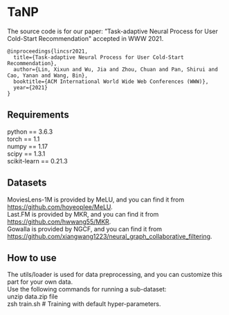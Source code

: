# TaNP
The source code is for our paper: ”Task-adaptive Neural Process for User Cold-Start Recommendation" accepted in WWW 2021.

```
@inproceedings{lincsr2021,
  title={Task-adaptive Neural Process for User Cold-Start Recommendation},
  author={Lin, Xixun and Wu, Jia and Zhou, Chuan and Pan, Shirui and Cao, Yanan and Wang, Bin},
  booktitle={ACM International World Wide Web Conferences (WWW)},
  year={2021}
}
```
## Requirements
python == 3.6.3  
  torch == 1.1  
   numpy == 1.17  
     scipy == 1.3.1  
     scikit-learn == 0.21.3
## Datasets 
MoviesLens-1M is provided by MeLU, and you can find it from https://github.com/hoyeoplee/MeLU.  
   Last.FM is provided by MKR, and you can find it from https://github.com/hwwang55/MKR.  
      Gowalla is provided by NGCF, and you can find it from https://github.com/xiangwang1223/neural_graph_collaborative_filtering.
## How to use
The utils/loader is used for data preprocessing, and you can customize this part for your own data.  
  Use the following commands for running a sub-dataset:  
    unzip data.zip file  
      zsh train.sh # Training with default hyper-parameters.
